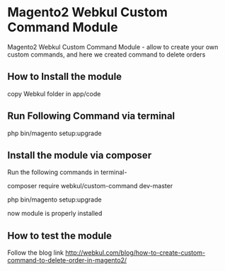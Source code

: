 # Magento2 Webkul Custom Command Module

Magento2 Webkul Custom Command Module - allow to create your own custom commands, and here we created command to delete orders

How to Install the module 
--------------------------
copy Webkul folder in app/code

Run Following Command via terminal
-----------------------------------
php bin/magento setup:upgrade

Install the module via composer
--------------------------
Run the following commands in terminal-

composer require webkul/custom-command dev-master

php bin/magento setup:upgrade

now module is properly installed

How to test the module
--------------------------
Follow the blog link http://webkul.com/blog/how-to-create-custom-command-to-delete-order-in-magento2/